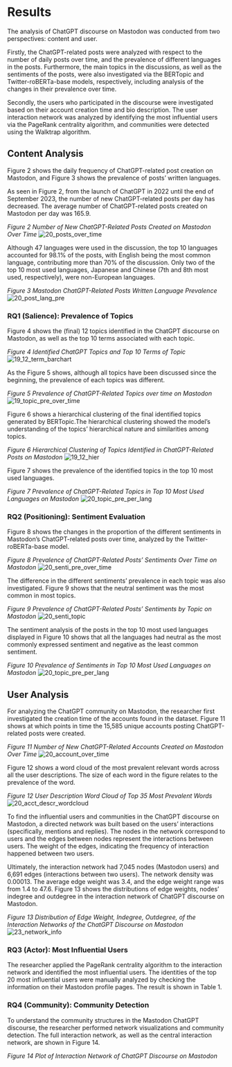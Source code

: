 # Results


The analysis of ChatGPT discourse on Mastodon was conducted from two perspectives: content and user. 

Firstly, the ChatGPT-related posts were analyzed with respect to the number of daily posts over time, and the prevalence of different languages in the posts. Furthermore, the main topics in the discussions, as well as the sentiments of the posts, were also investigated via the BERTopic and Twitter-roBERTa-base models, respectively, including analysis of the changes in their prevalence over time. 

Secondly, the users who participated in the discourse were investigated based on their account creation time and bio description. The user interaction network was analyzed by identifying the most influential users via the PageRank centrality algorithm, and communities were detected using the Walktrap algorithm.

##  Content Analysis

Figure 2 shows the daily frequency of ChatGPT-related post creation on Mastodon, and Figure 3 shows the prevalence of posts’ written languages. 

As seen in Figure 2, from the launch of ChatGPT in 2022 until the end of September 2023, the number of new ChatGPT-related posts per day has decreased. The average number of ChatGPT-related posts created on Mastodon per day was 165.9.

*Figure 2 Number of New ChatGPT-Related Posts Created on Mastodon Over Time*
![20_posts_over_time](https://github.com/YaruWang-Code/master_thesis_mastodon_gpt/assets/85878984/fa8dddea-6f77-4f8f-8d35-f9dc2c6f8a27)

Although 47 languages were used in the discussion, the top 10 languages accounted for 98.1% of the posts, with English being the most common language, contributing more
than 70% of the discussion. Only two of the top 10 most used languages, Japanese and
Chinese (7th and 8th most used, respectively), were non-European languages.

*Figure 3 Mastodon ChatGPT-Related Posts Written Language Prevalence*
![20_post_lang_pre](https://github.com/YaruWang-Code/master_thesis_mastodon_gpt/assets/85878984/b5de0b4a-e6e6-4e9f-9125-5866a69bb343)

### RQ1 (Salience): Prevalence of Topics

Figure 4 shows the (final) 12 topics identified in the ChatGPT discourse on
Mastodon, as well as the top 10 terms associated with each topic.

*Figure 4 Identified ChatGPT Topics and Top 10 Terms of Topic*
![19_12_term_barchart](https://github.com/YaruWang-Code/master_thesis_mastodon_gpt/assets/85878984/0c163b9b-1e9a-4d7c-8715-c565a9935754)

As the Figure 5 shows, although all topics have been discussed since the
beginning, the prevalence of each topics was different.

*Figure 5 Prevalence of ChatGPT-Related Topics over time on Mastodon*
![19_topic_pre_over_time](https://github.com/YaruWang-Code/master_thesis_mastodon_gpt/assets/85878984/2af0a715-adfb-4d69-8471-bca3f4fc5460)


Figure 6 shows a hierarchical clustering of the final identified topics generated by
BERTopic.The hierarchical clustering showed the model’s understanding of the topics’
hierarchical nature and similarities among topics.

*Figure 6 Hierarchical Clustering of Topics Identified in ChatGPT-Related Posts on Mastodon*
![19_12_hier](https://github.com/YaruWang-Code/master_thesis_mastodon_gpt/assets/85878984/0b088368-f0c8-47b7-b1e7-99cc8c9d39cb)


Figure 7 shows the prevalence of the identified topics in the top 10 most used
languages.

*Figure 7 Prevalence of ChatGPT-Related Topics in Top 10 Most Used Languages on Mastodon*
![20_topic_pre_per_lang](https://github.com/YaruWang-Code/master_thesis_mastodon_gpt/assets/85878984/4556dd24-8c05-41bc-a7f2-f2153e26dfa9)


### RQ2 (Positioning): Sentiment Evaluation
Figure 8 shows the changes in the proportion of the different sentiments in
Mastodon’s ChatGPT-related posts over time, analyzed by the Twitter-roBERTa-base
model.

*Figure 8 Prevalence of ChatGPT-Related Posts’ Sentiments Over Time on Mastodon*
![20_senti_pre_over_time](https://github.com/YaruWang-Code/master_thesis_mastodon_gpt/assets/85878984/8ca2451d-623d-4ab2-93c6-12a0fd9c2f9c)


The difference in the different sentiments’ prevalence in each topic was also
investigated. Figure 9 shows that the neutral sentiment was the most common in most
topics.

*Figure 9 Prevalence of ChatGPT-Related Posts’ Sentiments by Topic on Mastodon*
![20_senti_topic](https://github.com/YaruWang-Code/master_thesis_mastodon_gpt/assets/85878984/491f20b2-24c1-415d-bbd0-4249975a0236)


The sentiment analysis of the posts in the top 10 most used languages displayed
in Figure 10 shows that all the languages had neutral as the most commonly expressed
sentiment and negative as the least common sentiment.

*Figure 10 Prevalence of Sentiments in Top 10 Most Used Languages on Mastodon*
![20_topic_pre_per_lang](https://github.com/YaruWang-Code/master_thesis_mastodon_gpt/assets/85878984/de17303b-9309-449a-ae33-874279706fdd)


## User Analysis
For analyzing the ChatGPT community on Mastodon, the researcher first
investigated the creation time of the accounts found in the dataset. Figure 11 shows at
which points in time the 15,585 unique accounts posting ChatGPT-related posts were
created.

*Figure 11 Number of New ChatGPT-Related Accounts Created on Mastodon Over Time*
![20_account_over_time](https://github.com/YaruWang-Code/master_thesis_mastodon_gpt/assets/85878984/26a9423a-e2a9-4287-8358-cb0222683186)


Figure 12 shows a word cloud of the most prevalent relevant words across all the
user descriptions. The size of each word in the figure relates to the prevalence of the
word.

*Figure 12 User Description Word Cloud of Top 35 Most Prevalent Words*
![20_acct_descr_wordcloud](https://github.com/YaruWang-Code/master_thesis_mastodon_gpt/assets/85878984/6324b25e-e256-409f-8713-f993c0a1a028)


To find the influential users and communities in the ChatGPT discourse on
Mastodon, a directed network was built based on the users’ interactions (specifically,
mentions and replies). The nodes in the network correspond to users and the edges
between nodes represent the interactions between users. The weight of the edges,
indicating the frequency of interaction happened between two users.

Ultimately, the interaction network had 7,045 nodes (Mastodon users) and 6,691
edges (interactions between two users). The network density was 0.00013. The average
edge weight was 3.4, and the edge weight range was from 1.4 to 47.6. Figure 13 shows
the distributions of edge weights, nodes’ indegree and outdegree in the interaction
network of ChatGPT discourse on Mastodon.

*Figure 13 Distribution of Edge Weight, Indegree, Outdegree, of the Interaction Networks of the
ChatGPT Discourse on Mastodon*
![23_network_info](https://github.com/YaruWang-Code/master_thesis_mastodon_gpt/assets/85878984/1cf59e0f-8e56-46ea-a3b8-e08f20942776)


### RQ3 (Actor): Most Influential Users
The researcher applied the PageRank centrality algorithm to the interaction
network and identified the most influential users. The identities of the top 20 most
influential users were manually analyzed by checking the information on their Mastodon
profile pages. The result is shown in Table 1.

### RQ4 (Community): Community Detection
To understand the community structures in the Mastodon ChatGPT discourse,
the researcher performed network visualizations and community detection. The full
interaction network, as well as the central interaction network, are shown in Figure 14.

*Figure 14 Plot of Interaction Network of ChatGPT Discourse on Mastodon*

